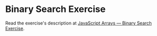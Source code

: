 
# Binary Search Exercise

Read the exercise's description at [JavaScript Arrays — Binary Search Exercise](https://www.codeguage.com/courses/js/arrays-binary-search-exercise).